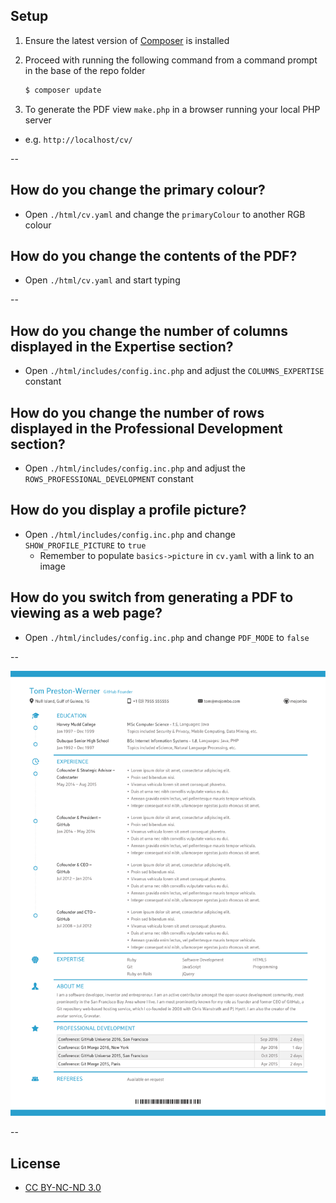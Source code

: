 ## Setup

1. Ensure the latest version of [Composer](https://getcomposer.org/download/) is installed
1. Proceed with running the following command from a command prompt in the base of the repo folder

    ```sh
    $ composer update
    ```

1. To generate the PDF view `make.php` in a browser running your local PHP server
  - e.g. `http://localhost/cv/`

--

## How do you change the primary colour?

- Open `./html/cv.yaml` and change the `primaryColour` to another RGB colour


## How do you change the contents of the PDF?

- Open `./html/cv.yaml` and start typing

--

## How do you change the number of columns displayed in the Expertise section?

- Open `./html/includes/config.inc.php` and adjust the `COLUMNS_EXPERTISE` constant


## How do you change the number of rows displayed in the Professional Development section?

- Open `./html/includes/config.inc.php` and adjust the `ROWS_PROFESSIONAL_DEVELOPMENT` constant

## How do you display a profile picture?

- Open `./html/includes/config.inc.php` and change `SHOW_PROFILE_PICTURE` to `true`
  - Remember to populate `basics->picture` in `cv.yaml` with a link to an image


## How do you switch from generating a PDF to viewing as a web page?

- Open `./html/includes/config.inc.php` and change `PDF_MODE` to `false`

--

![CV](images/cv.png)

--

## License

- [CC BY-NC-ND 3.0](https://creativecommons.org/licenses/by-nc-nd/3.0/)